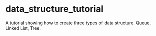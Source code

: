 # data_structure_tutorial
A tutorial showing how to create three types of data structure. Queue, Linked List, Tree.
